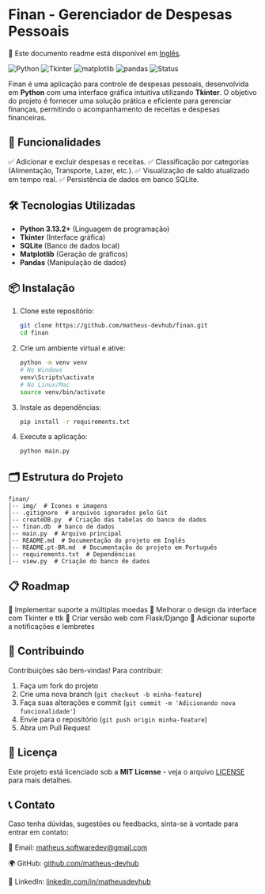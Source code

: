 # Finan - Gerenciador de Despesas Pessoais

📌 Este documento readme está disponível em [Inglês](README.md).

![Python](https://img.shields.io/badge/Python-3.13.2%2B-blue.svg)
![Tkinter](https://img.shields.io/badge/Tkinter-GUI-orange.svg)
![matplotlib](https://img.shields.io/badge/Matplotlib-Gráficos-purple)
![pandas](https://img.shields.io/badge/Pandas-Dados-brown)
![Status](https://img.shields.io/badge/Status_do_projeto-Em_Desenvolvimento-yellow)

Finan é uma aplicação para controle de despesas pessoais, desenvolvida em **Python** com uma interface gráfica intuitiva utilizando **Tkinter**. O objetivo do projeto é fornecer uma solução prática e eficiente para gerenciar finanças, permitindo o acompanhamento de receitas e despesas financeiras.

## 📌 Funcionalidades

✅ Adicionar e excluir despesas e receitas.
✅ Classificação por categorias (Alimentação, Transporte, Lazer, etc.).
✅ Visualização de saldo atualizado em tempo real.
✅ Persistência de dados em banco SQLite.


## 🛠 Tecnologias Utilizadas

- **Python 3.13.2+** (Linguagem de programação)
- **Tkinter** (Interface gráfica)
- **SQLite** (Banco de dados local)
- **Matplotlib** (Geração de gráficos)
- **Pandas** (Manipulação de dados)

## 📦 Instalação

1. Clone este repositório:
   ```bash
   git clone https://github.com/matheus-devhub/finan.git
   cd finan
   ```
2. Crie um ambiente virtual e ative:
   ```bash
   python -m venv venv
   # No Windows
   venv\Scripts\activate
   # No Linux/Mac
   source venv/bin/activate
   ```
3. Instale as dependências:
   ```bash
   pip install -r requirements.txt
   ```
4. Execute a aplicação:
   ```bash
   python main.py
   ```

<!-- ## 🖥 Capturas de Tela

*Imagens da interface do aplicativo para ilustrar seu funcionamento a serem adicionadas.* -->

## 🗂 Estrutura do Projeto
```
finan/
│-- img/  # Icones e imagens
│-- .gitignore  # arquivos ignorados pelo Git
│-- createDB.py  # Criação das tabelas do banco de dados
│-- finan.db  # banco de dados
│-- main.py  # Arquivo principal
│-- README.md  # Documentação do projeto em Inglês
│-- README.pt-BR.md  # Documentação do projeto em Português
│-- requirements.txt  # Dependências
│-- view.py  # Criação do banco de dados
```

## 📋 Roadmap

🔹 Implementar suporte a múltiplas moedas
🔹 Melhorar o design da interface com Tkinter e ttk
🔹 Criar versão web com Flask/Django
🔹 Adicionar suporte a notificações e lembretes

## 🤝 Contribuindo

Contribuições são bem-vindas! Para contribuir:
1. Faça um fork do projeto
2. Crie uma nova branch (`git checkout -b minha-feature`)
3. Faça suas alterações e commit (`git commit -m 'Adicionando nova funcionalidade'`)
4. Envie para o repositório (`git push origin minha-feature`)
5. Abra um Pull Request

## 📜 Licença

Este projeto está licenciado sob a **MIT License** - veja o arquivo [LICENSE](LICENSE) para mais detalhes.

## 📞 Contato

Caso tenha dúvidas, sugestões ou feedbacks, sinta-se à vontade para entrar em contato:

📧 Email: [matheus.softwaredev@gmail.com](mailto:matheus.softwaredev@gmail.com)

🌍 GitHub: [github.com/matheus-devhub](https://github.com/matheus-devhub)

🔗 LinkedIn: [linkedin.com/in/matheusdevhub](https://www.linkedin.com/in/matheusdevhub)